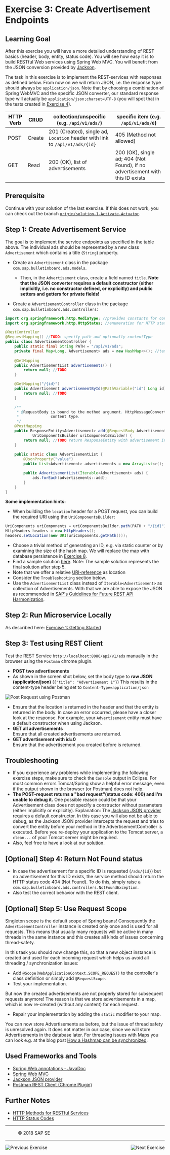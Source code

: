 Exercise 3: Create Advertisement Endpoints
==========================================

## Learning Goal
After this exercise you will have a more detailed understanding of REST basics (header, body, entity, status code). You will see how easy it is to build RESTful Web services using Spring Web MVC. You will benefit from the JSON conversion provided by [Jackson](../Knowledge/JSONConversion.md).

The task in this exercise is to implement the REST-services with responses as defined below. From now on we will return JSON, i.e. the response type should always be `application/json`. Note that by choosing a combination of Spring WebMVC and the specific JSON converter, our standard response type will actually be `application/json;charset=UTF-8`  (you will spot that in the tests created in [Exercise 4](https://github.com/ccjavadev/cc-coursematerial/blob/master/CreateMicroservice/Exercise_4_CreateServiceTests.md)).

| HTTP Verb |  CRUD      | collection/unspecific (e.g. `/api/v1/ads/`)   | specific item (e.g. `/api/v1/ads/0`)|   
| ----------- | ---------- | ------------------------------------ | ------------------------------------- |
| POST        | Create     | 201 (Created), single ad, `Location` header with link to `/api/v1/ads/{id}` | 405 (Method not allowed) |
| GET         | Read       | 200 (OK), list of advertisements | 200 (OK), single ad; 404 (Not Found), if no advertisement with this ID exists |

## Prerequisite
Continue with your solution of the last exercise. If this does not work, you can check out the branch [`origin/solution-1-Activate-Actuator`](https://github.com/ccjavadev/cc-bulletinboard-ads-spring-webmvc/tree/solution-1-Activate-Actuator).

## Step 1: Create Advertisement Service
The goal is to implement the service endpoints as specified in the table above.
The individual ads should be represented by a new class `Advertisement` which contains a title (`String`) property.

- Create an `Advertisement` class in the package `com.sap.bulletinboard.ads.models`.
  - Then, in the `Advertisement` class, create a field named `title`. **Note that the JSON converter requires a default constructor (either implicitly, i.e. no constructor defined, or explicitly) and public setters and getters for private fields!**

- Create a `AdvertisementController` class in the package `com.sap.bulletinboard.ads.controllers`:
```java
import org.springframework.http.MediaType; //provides constants for content types
import org.springframework.http.HttpStatus; //enumeration for HTTP status codes

@RestController
@RequestMapping() //TODO: specify path and optionally contentType 
public class AdvertisementController {
    public static final String PATH = "/api/v1/ads";
    private final Map<Long, Advertisement> ads = new HashMap<>(); //temporary data storage, key represents the ID
    
    @GetMapping
    public AdvertisementList advertisements() {
        return null; //TODO
    }

    @GetMapping("/{id}")
    public Advertisement advertisementById(@PathVariable("id") Long id) {
        return null; //TODO
    }

    /**
     * @RequestBody is bound to the method argument. HttpMessageConverter resolves method argument depending on the
     *              content type.
     */
    @PostMapping
    public ResponseEntity<Advertisement> add(@RequestBody Advertisement advertisement,
            UriComponentsBuilder uriComponentsBuilder) {
        return null; //TODO return ResponseEntity with advertisement in the body, location header and HttpStatus.CREATED status code
    }
    
    public static class AdvertisementList {
        @JsonProperty("value")
        public List<Advertisement> advertisements = new ArrayList<>();

        public AdvertisementList(Iterable<Advertisement> ads) {
            ads.forEach(advertisements::add);
        }
    }    
}
```

**Some implementation hints:**
- When building the `location` header for a POST request, you can build the required URI using the `UriComponentsBuilder`:
```java
UriComponents uriComponents = uriComponentsBuilder.path(PATH + "/{id}").buildAndExpand(id);
HttpHeaders headers = new HttpHeaders();
headers.setLocation(new URI(uriComponents.getPath()));
```
- Choose a trivial method of generating an ID, e.g. via static counter or by examining the size of the hash map. We will replace the map with database persistence in [Exercise 8](https://github.com/ccjavadev/cc-coursematerial/blob/master/ConnectDatabase/Exercise_8_Part1_ConfigurePersistence.md).
- Find a sample solution [here](https://github.com/ccjavadev/cc-bulletinboard-ads-spring-webmvc/blob/solution-3-Create-Ads-Endpoints/src/main/java/com/sap/bulletinboard/ads/controllers/AdvertisementController.java). Note: The sample solution represents the final solution after step 5.
- Note that we offer a relative [URI-reference](https://tools.ietf.org/html/rfc3986#section-4.2) as location
- Consider the `Troubleshooting` section below.
- Use the `AdvertisementList` class instead of `Iterable<Advertisement>` as collection of Advertisements. With that we are able to expose the JSON as recommended in [SAP's Guidelines for Future REST API Harmonization](https://www.sap.com/documents/2017/12/ba1141bf-e37c-0010-82c7-eda71af511fa.html).

## Step 2: Run Microservice Locally
As described here: [Exercise 1: Getting Started](https://github.com/ccjavadev/cc-coursematerial/blob/master/CreateMicroservice/Exercise_1_GettingStarted.md)

## Step 3: Test using REST Client
Test the REST Service `http://localhost:8080/api/v1/ads` manually in the browser using the `Postman` chrome plugin. 
- **POST two advertisements**
- As shown in the screen shot below, set the body type to **raw JSON (application/json)**
(`{"title": "Advertisement 1"}`)
This results in the content-type header being set to `Content-Type=application/json` 

![Post Request using Postman](images/RestClient_PostRequest.png)

- Ensure that the location is returned in the header and that the entity is returned in the body. In case an error occurred, please have a closer look at the response. For example, your `Advertisement` entity must have a default constructor when using Jackson.
- **GET all advertisements**  
Ensure that all created advertisements are returned.
- **GET advertisement with id=0**    
Ensure that the advertisement you created before is returned.

## Troubleshooting
- If you experience any problems while implementing the following exercise steps, make sure to check the `Console` output in Eclipse. For most common errors Tomcat/Spring show a helpful error message, even if the output shown in the browser (or Postman) does not help.
- **The POST-request returns a "bad request"(status code: 400) and I'm unable to debug it.** One possible reason could be that your Advertisement class does not specify a constructor without parameters (either implicitly or explicitly). Explanation: The [Jackson JSON provider](../Knowledge/JSONConversion.md) requires a default constructor. In this case you will also not be able to debug, as the Jackson JSON provider intercepts the request and tries to convert the entity before your method in the AdvertisementController is executed. 
Before you re-deploy your application to the Tomcat server, a `clean...` of your Tomcat server might be required.
- Also, feel free to have a look at our [solution](https://github.com/ccjavadev/cc-bulletinboard-ads-spring-webmvc/tree/solution-3-Create-Ads-Endpoints).

## [Optional] Step 4: Return Not Found status
- In case the advertisement for a specific ID is requested (`/ads/{id}`) but no advertisement for this ID exists, the service method should return the HTTP status code 404 (Not Found). To do this, simply raise a `com.sap.bulletinboard.ads.controllers.NotFoundException`.
- Also test the correct behavior with the REST client.

## [Optional] Step 5: Use Request Scope
Singleton scope is the default scope of Spring beans! Consequently the `AdvertisementController` instance is created only once and is used for all requests. This means that usually many requests will be active in many threads in the same instance and this creates all kinds of issues concerning thread-safety. 

In this task you should now change this, so that a new object instance is created and used for each incoming request which helps us avoid all threading / synchronization issues:
- Add `@Scope(WebApplicationContext.SCOPE_REQUEST)` to the controller's class definition or simply add `@RequestScope`.
- Test your implementation.

But now the created advertisements are not properly stored for subsequent requests anymore! The reason is that we store advertisements in a map, which is now re-created (without any content) for each request.

- Repair your implementation by adding the `static` modifier to your map. 
 
You can now store Advertisements as before, but the issue of thread safety is unresolved again. It does not matter in our case, since we will store Advertisements in the database later. For threading issues with Maps you can look e.g. at the blog post [How a Hashmap can be synchronized](http://stackoverflow.com/questions/1291836/concurrenthashmap-vs-synchronized-hashmap).


## Used Frameworks and Tools
- [Spring Web annotations - JavaDoc](http://docs.spring.io/spring-framework/docs/current/javadoc-api/)
- [Spring Web MVC](http://docs.spring.io/spring/docs/current/spring-framework-reference/html/mvc.html)
- [Jackson JSON provider](../Knowledge/JSONConversion.md)
- [Postman REST Client (Chrome Plugin)](https://chrome.google.com/webstore/detail/postman/fhbjgbiflinjbdggehcddcbncdddomop)

## Further Notes
- [HTTP Methods for RESTful Services](http://www.restapitutorial.com/lessons/httpmethods.html)
- [HTTP Status Codes](http://www.restapitutorial.com/httpstatuscodes.html)


***
<dl>
  <dd>
  <div class="footer">&copy; 2018 SAP SE</div>
  </dd>
</dl>
<hr>
<a href="Exercise_2_HelloWorldResource.md">
  <img align="left" alt="Previous Exercise">
</a>
<a href="Exercise_4_CreateServiceTests.md">
  <img align="right" alt="Next Exercise">
</a>
